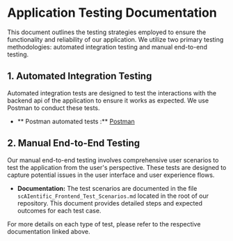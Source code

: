 # Application Testing Documentation

This document outlines the testing strategies employed to ensure the functionality and reliability of our application. We utilize two primary testing methodologies: automated integration testing and manual end-to-end testing.

## 1. Automated Integration Testing

Automated integration tests are designed to test the interactions with the backend api  of the application to ensure it works  as expected. We use Postman to conduct these tests.

- ** Postman automated tests :** [Postman](/scAIentific%20backend.postman_collection.json)

## 2. Manual End-to-End Testing

Our manual end-to-end testing involves comprehensive user scenarios to test the application from the user's perspective. These tests are designed to capture potential issues in the user interface and user experience flows.

- **Documentation:** The test scenarios are documented in the file `scAIentific_Frontend_Test_Scenarios.md` located in the root of our repository. This document provides detailed steps and expected outcomes for each test case.

For more details on each type of test, please refer to the respective documentation linked above.
